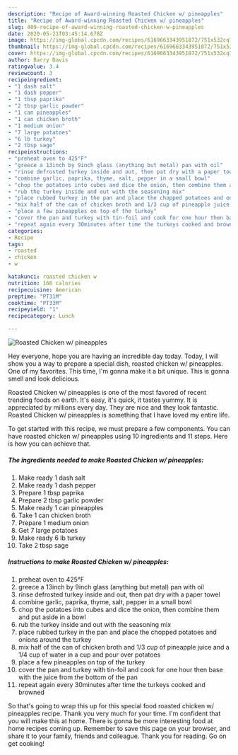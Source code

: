 ```yaml
---
description: "Recipe of Award-winning Roasted Chicken w/ pineapples"
title: "Recipe of Award-winning Roasted Chicken w/ pineapples"
slug: 409-recipe-of-award-winning-roasted-chicken-w-pineapples
date: 2020-05-21T03:45:14.678Z
image: https://img-global.cpcdn.com/recipes/6169663343951872/751x532cq70/roasted-chicken-w-pineapples-recipe-main-photo.jpg
thumbnail: https://img-global.cpcdn.com/recipes/6169663343951872/751x532cq70/roasted-chicken-w-pineapples-recipe-main-photo.jpg
cover: https://img-global.cpcdn.com/recipes/6169663343951872/751x532cq70/roasted-chicken-w-pineapples-recipe-main-photo.jpg
author: Barry Davis
ratingvalue: 3.4
reviewcount: 3
recipeingredient:
- "1 dash salt"
- "1 dash pepper"
- "1 tbsp paprika"
- "2 tbsp garlic powder"
- "1 can pineapples"
- "1 can chicken broth"
- "1 medium onion"
- "7 large potatoes"
- "6 lb turkey"
- "2 tbsp sage"
recipeinstructions:
- "preheat oven to 425°F"
- "greece a 13inch by 9inch glass (anything but metal) pan with oil"
- "rinse defrosted turkey inside and out, then pat dry with a paper towel"
- "combine garlic, paprika, thyme, salt, pepper in a small bowl"
- "chop the potatoes into cubes and dice the onion, then combine them and put aside in a bowl"
- "rub the turkey inside and out with the seasoning mix"
- "place rubbed turkey in the pan and place the chopped potatoes and onions around the turkey"
- "mix half of the can of chicken broth and 1/3 cup of pineapple juice and a 1/4 cup of water in a cup and pour over potatoes"
- "place a few pineapples on top of the turkey"
- "cover the pan and turkey with tin-foil and cook for one hour then base with the juice from the bottom of the pan"
- "repeat again every 30minutes after time the turkeys cooked and browned"
categories:
- Recipe
tags:
- roasted
- chicken
- w

katakunci: roasted chicken w 
nutrition: 166 calories
recipecuisine: American
preptime: "PT31M"
cooktime: "PT33M"
recipeyield: "1"
recipecategory: Lunch

---
```



![Roasted Chicken w/ pineapples](https://img-global.cpcdn.com/recipes/6169663343951872/751x532cq70/roasted-chicken-w-pineapples-recipe-main-photo.jpg)

Hey everyone, hope you are having an incredible day today. Today, I will show you a way to prepare a special dish, roasted chicken w/ pineapples. One of my favorites. This time, I'm gonna make it a bit unique. This is gonna smell and look delicious.



Roasted Chicken w/ pineapples is one of the most favored of recent trending foods on earth. It's easy, it's quick, it tastes yummy. It is appreciated by millions every day. They are nice and they look fantastic. Roasted Chicken w/ pineapples is something that I have loved my entire life.


To get started with this recipe, we must prepare a few components. You can have roasted chicken w/ pineapples using 10 ingredients and 11 steps. Here is how you can achieve that.

<!--inarticleads1-->

##### The ingredients needed to make Roasted Chicken w/ pineapples:

1. Make ready 1 dash salt
1. Make ready 1 dash pepper
1. Prepare 1 tbsp paprika
1. Prepare 2 tbsp garlic powder
1. Make ready 1 can pineapples
1. Take 1 can chicken broth
1. Prepare 1 medium onion
1. Get 7 large potatoes
1. Make ready 6 lb turkey
1. Take 2 tbsp sage




<!--inarticleads2-->

##### Instructions to make Roasted Chicken w/ pineapples:

1. preheat oven to 425°F
1. greece a 13inch by 9inch glass (anything but metal) pan with oil
1. rinse defrosted turkey inside and out, then pat dry with a paper towel
1. combine garlic, paprika, thyme, salt, pepper in a small bowl
1. chop the potatoes into cubes and dice the onion, then combine them and put aside in a bowl
1. rub the turkey inside and out with the seasoning mix
1. place rubbed turkey in the pan and place the chopped potatoes and onions around the turkey
1. mix half of the can of chicken broth and 1/3 cup of pineapple juice and a 1/4 cup of water in a cup and pour over potatoes
1. place a few pineapples on top of the turkey
1. cover the pan and turkey with tin-foil and cook for one hour then base with the juice from the bottom of the pan
1. repeat again every 30minutes after time the turkeys cooked and browned




So that's going to wrap this up for this special food roasted chicken w/ pineapples recipe. Thank you very much for your time. I'm confident that you will make this at home. There is gonna be more interesting food at home recipes coming up. Remember to save this page on your browser, and share it to your family, friends and colleague. Thank you for reading. Go on get cooking!
